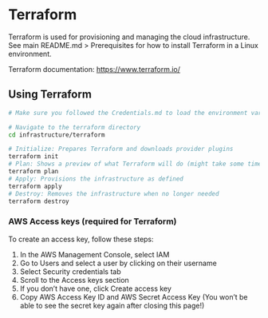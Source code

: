 # Terraform
Terraform is used for provisioning and managing the cloud infrastructure. See main README.md > Prerequisites for how to install Terraform in a Linux environment.

Terraform documentation: https://www.terraform.io/

## Using Terraform
```sh
# Make sure you followed the Credentials.md to load the environment variables in the terminal session!

# Navigate to the terraform directory
cd infrastructure/terraform

# Initialize: Prepares Terraform and downloads provider plugins
terraform init
# Plan: Shows a preview of what Terraform will do (might take some time)
terraform plan
# Apply: Provisions the infrastructure as defined
terraform apply
# Destroy: Removes the infrastructure when no longer needed
terraform destroy
```

### AWS Access keys (required for Terraform)
To create an access key, follow these steps:
1. In the AWS Management Console, select IAM
2. Go to Users and select a user by clicking on their username
3. Select Security credentials tab
4. Scroll to the Access keys section
5. If you don’t have one, click Create access key
6. Copy AWS Access Key ID and AWS Secret Access Key (You won’t be able to see the secret key again after closing this page!) 